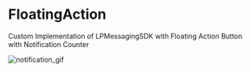# FloatingAction

Custom Implementation of LPMessagingSDK with Floating Action Button with Notification Counter

![notification_gif](https://user-images.githubusercontent.com/11651229/35235835-4a6a16e2-ff73-11e7-805c-f6feaebf4f47.gif)
